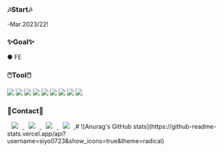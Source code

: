 <h3>🎶Start🎶</h3>
-Mar.2023/22!

<h3>✨Goal✨</h3>
● FE

<h3>🖱️Tool🖱️</h3>
<p align="left">
<img src="https://img.shields.io/badge/Illustrator-FF9A00?style=flat-square&logo=Adobe Illustrator&logoColor=white" />
<img src="https://img.shields.io/badge/Premiere Pro-9999FF?style=flat-square&logo=Adobe Premiere Pro&logoColor=white" />
<img src="https://img.shields.io/badge/After Effects-9999FF?style=flat-square&logo=Adobe After Effects&logoColor=white" />
<img src="https://img.shields.io/badge/Photoshop-31A8FF?style=flat-square&logo=Adobe Photoshop&logoColor=white" />
<img src="https://img.shields.io/badge/HTML5-E34F26?style=flat-square&logo=HTML5&logoColor=white" />
<img src="https://img.shields.io/badge/CSS3-1572B6?style=flat-square&logo=CSS3&logoColor=white"/>
<img src="https://img.shields.io/badge/JSS-F7DF1E?style=flat-square&logo=JS&logoColor=white"/>
<img src="https://img.shields.io/badge/FIGMA-F24E1E?style=flat-square&logo=FIGMA&logoColor=white"/>
<img src="https://img.shields.io/badge/Notion-F3F3F3.svg?style=for-the-badge&logo=notion&logoColor=black" />
</p>

<h3>📝Contact📝</h3>
<a href="https://blog.naver.com/siyo0v0">
    <img src="http://img.shields.io/badge/N.Blog-03C75A?style=flat&logo=Naver&logoColor=white&link=https://blog.naver.com/siyo0v0"
        style="height : auto; margin-left : 10px; margin-right : 10px;"/>
</a>
<a href="https://junior0723@naver.com">
    <img src="http://img.shields.io/badge/Nmail-03C75A?style=flat&logo=Naver&logoColor=white&link=https://junior0723@naver.com"
        style="height : auto; margin-left : 10px; margin-right : 10px;"/>
</a>
<a href="https://instagram.com/mj_0v0_33?igshid=YmMyMTA2M2Y=">
    <img src="http://img.shields.io/badge/Instagram-E4405F?style=flat&logo=Instagram&logoColor=white&link=https://Instagram.com/mj_0v0_33?igshid=YmMyMTA2M2Y="
        style="height : auto; margin-left : 10px; margin-right : 10px;"/>
</a>
<a href="https://velog.io/@codingsnail">
    <img src="https://img.shields.io/badge/Tech%20Blog-11B48A?style=for-the-badge&logo=Vimeo&logoColor=white&link=https://velog.io/@siyo0723"
        style="height : auto; margin-left : 10px; margin-right : 10px;"/>
</a>
# ![Anurag's GitHub stats](https://github-readme-stats.vercel.app/api?username=siyo0723&show_icons=true&theme=radical)
